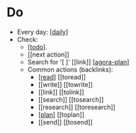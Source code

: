 # Do

- Every day: [[daily]]
- Check:
  - [[todo]].
  - [[next action]]
  - Search for '\[ \]' [[link]] [[agora-plan]]
  - Common actions (backlinks):
    - [[read]] [[toread]]
    - [[write]] [[towrite]]
    - [[link]] [[tolink]]
    - [[search]] [[tosearch]]
    - [[research]] [[toresearch]]
    - [[plan]] [[toplan]]
    - [[send]] [[tosend]]

[//begin]: # "Autogenerated link references for markdown compatibility"
[daily]: daily "Daily"
[todo]: todo "Todo"
[agora-plan]: agora-plan "Agora Plan"
[read]: read "Read"
[plan]: plan "Plan"
[//end]: # "Autogenerated link references"